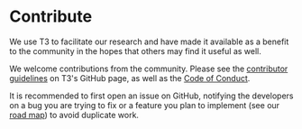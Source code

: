 # Contribute

We use T3 to facilitate our research and have made it available
as a benefit to the community in the hopes that others may find it useful as well.

We welcome contributions from the community.
Please see the
<a href="https://github.com/ReactionMechanismGenerator/T3/wiki/Contributor-Guidelines" target="_blank">
contributor guidelines</a>
on T3's GitHub page, as well as the
<a href="https://github.com/ReactionMechanismGenerator/T3/blob/master/CODE_OF_CONDUCT.md" target="_blank">
Code of Conduct</a>.

It is recommended to first open an issue on GitHub,
notifying the developers on a bug you are trying to fix
or a feature you plan to implement (see our
<a href="https://github.com/ReactionMechanismGenerator/T3/wiki/Roadmap" target="_blank">road map</a>)
to avoid duplicate work.
